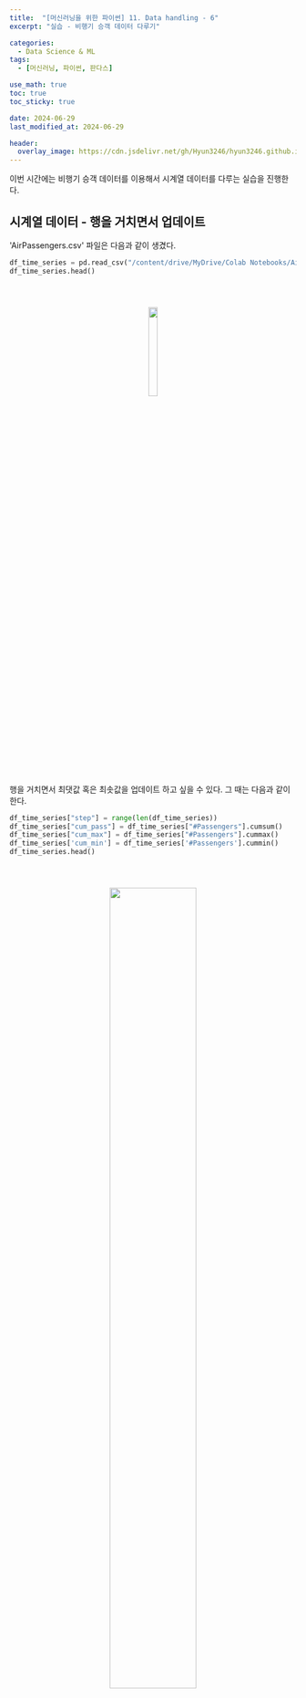 ```yaml
---
title:  "[머신러닝을 위한 파이썬] 11. Data handling - 6"
excerpt: "실습 - 비행기 승객 데이터 다루기"

categories:
  - Data Science & ML
tags:
  - [머신러닝, 파이썬, 판다스]

use_math: true
toc: true
toc_sticky: true

date: 2024-06-29
last_modified_at: 2024-06-29

header:
  overlay_image: https://cdn.jsdelivr.net/gh/Hyun3246/hyun3246.github.io@master/image/overlay image/Python for machine learning.png
---
```

이번 시간에는 비행기 승객 데이터를 이용해서 시계열 데이터를 다루는 실습을 진행한다.

## 시계열 데이터 - 행을 거치면서 업데이트
'AirPassengers.csv' 파일은 다음과 같이 생겼다.

```python
df_time_series = pd.read_csv("/content/drive/MyDrive/Colab Notebooks/AirPassengers.csv")
df_time_series.head()
```
<br/>
<figure style="display:block; text-align:center;">
  <img src="https://cdn.jsdelivr.net/gh/Hyun3246/hyun3246.github.io@master/image/머신러닝을 위한 파이썬/air passengers 결과 1.png"
       style="width: 20%; height: auto; margin:10px">
</figure>
<br/>

행을 거치면서 최댓값 혹은 최솟값을 업데이트 하고 싶을 수 있다. 그 때는 다음과 같이 한다.

```python
df_time_series["step"] = range(len(df_time_series))
df_time_series["cum_pass"] = df_time_series["#Passengers"].cumsum()
df_time_series["cum_max"] = df_time_series["#Passengers"].cummax()
df_time_series['cum_min'] = df_time_series['#Passengers'].cummin()
df_time_series.head()
```
<br/>
<figure style="display:block; text-align:center;">
  <img src="https://cdn.jsdelivr.net/gh/Hyun3246/hyun3246.github.io@master/image/머신러닝을 위한 파이썬/air passengers 결과 2.png"
       style="width: 60%; height: auto; margin:10px">
</figure>
<br/>

스텝에 따라 승객 수의 합, 최댓값, 최솟값이 업데이트되는 것을 확인할 수 있다.

<br/>

## 시계열 데이터 - 문자 데이터를 날짜 데이터로
'AirPassengers.csv'는 날짜 데이터가 문자로 들어가 있다. 당연히 이를 날짜 형식으로 변환해야 다루기 쉬울 것이다.

여기서는 다음과 같은 순서로 이를 해결할 것이다.

1. "-"를 기준으로 Month열의 문자를 분리해서 리스트로 변환.
2. 인덱스 0은 연도, 인덱스 1은 월로 할당.
3. 새로운 column을 생성

가장 먼저 1번을 처리한다. 람다 함수를 사용하면 간편하다.

```python
temp_date = df_time_series["Month"].map(lambda x:x.split("-"))
np_date = np.array(temp_date.values.tolist())
```

다음으로 2번을 진행한다.

```python
year = np_date[:,0]
month = np_date[:,1]
```

새로운 column을 생성한 결과는 다음과 같다.

```python
df_time_series["year"] = year
df_time_series["month"] = month
df_time_series.head()
```

<br/>
<figure style="display:block; text-align:center;">
  <img src="https://cdn.jsdelivr.net/gh/Hyun3246/hyun3246.github.io@master/image/머신러닝을 위한 파이썬/air passengers 결과 3.png"
       style="width: 60%; height: auto; margin:10px">
</figure>
<br/>

## 시계열 데이터 - 이전 행과의 차이 구하기
이전 행의 값과 차이를 구할 때는 `diff()`를 사용한다. 예를 들어, 이전 행과의 승객 수 차이를 구할 때는 다음과 같이 한다.

```python
df_time_series['diff'] = df_time_series['#Passengers'].diff().fillna(0)
df_time_series.head()
```

<br/>
<figure style="display:block; text-align:center;">
  <img src="https://cdn.jsdelivr.net/gh/Hyun3246/hyun3246.github.io@master/image/머신러닝을 위한 파이썬/air passengers 결과 4.png"
       style="width: 60%; height: auto; margin:10px">
</figure>
<br/>

백분율로 증감을 알고 싶을 때는 `pct_change()`를 사용한다.

```python
df_time_series["passen_dailty_pct"] = df_time_series["#Passengers"].pct_change().map(lambda x:x*100).map(lambda x:round(x,2))

df_time_series.head()
```

<br/>
<figure style="display:block; text-align:center;">
  <img src="https://cdn.jsdelivr.net/gh/Hyun3246/hyun3246.github.io@master/image/머신러닝을 위한 파이썬/air passengers 결과 5.png"
       style="width: 60%; height: auto; margin:10px">
</figure>
<br/>

연도 별로 묶어서 합을 구하자.

```python
df_time_series.groupby("year").sum()
```

<br/>
<figure style="display:block; text-align:center;">
  <img src="https://cdn.jsdelivr.net/gh/Hyun3246/hyun3246.github.io@master/image/머신러닝을 위한 파이썬/air passengers 결과 6.png"
       style="width: 60%; height: auto; margin:10px">
</figure>
<br/>

<br/>
<br/>

*별도의 출처 표시가 있는 이미지를 제외한 모든 이미지는 강의자료에서 발췌하였음을 밝힙니다.*
